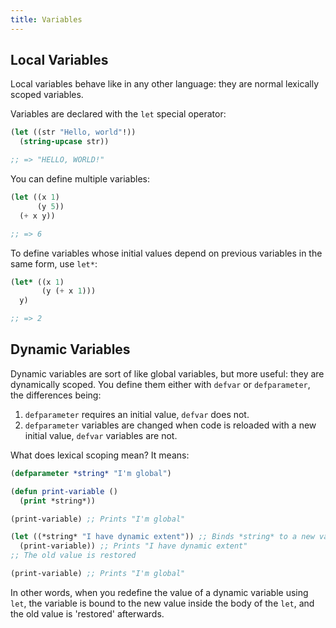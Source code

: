 ```yaml
---
title: Variables
---
```


## Local Variables

Local variables behave like in any other language: they are normal lexically
scoped variables.

Variables are declared with the `let` special operator:

```lisp
(let ((str "Hello, world"!))
  (string-upcase str))

;; => "HELLO, WORLD!"
```

You can define multiple variables:

```lisp
(let ((x 1)
      (y 5))
  (+ x y))

;; => 6
```

To define variables whose initial values depend on previous variables in the
same form, use `let*`:

```lisp
(let* ((x 1)
       (y (+ x 1)))
  y)

;; => 2
```

## Dynamic Variables

Dynamic variables are sort of like global variables, but more useful: they are
dynamically scoped. You define them either with `defvar` or `defparameter`, the
differences being:

1. `defparameter` requires an initial value, `defvar` does not.
2. `defparameter` variables are changed when code is reloaded with a new initial
   value, `defvar` variables are not.

What does lexical scoping mean? It means:

```lisp
(defparameter *string* "I'm global")

(defun print-variable ()
  (print *string*))

(print-variable) ;; Prints "I'm global"

(let ((*string* "I have dynamic extent")) ;; Binds *string* to a new value
  (print-variable)) ;; Prints "I have dynamic extent"
;; The old value is restored

(print-variable) ;; Prints "I'm global"
```

In other words, when you redefine the value of a dynamic variable using `let`,
the variable is bound to the new value inside the body of the `let`, and the old
value is 'restored' afterwards.
